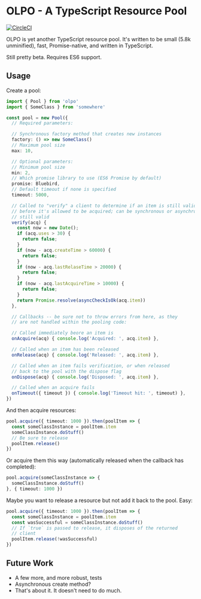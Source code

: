 # OLPO - A TypeScript Resource Pool

[![CircleCI](https://circleci.com/gh/twooster/olpo.svg?style=svg)](https://circleci.com/gh/twooster/olpo)

OLPO is yet another TypeScript resource pool. It's written to be small (5.8k
unminified), fast, Promise-native, and written in TypeScript.

Still pretty beta. Requires ES6 support.

## Usage

Create a pool:

```typescript
import { Pool } from 'olpo'
import { SomeClass } from 'somewhere'

const pool = new Pool({
  // Required parameters:

  // Synchronous factory method that creates new instances
  factory: () => new SomeClass()
  // Maximum pool size
  max: 10,

  // Optional parameters:
  // Minimum pool size
  min: 2,
  // Which promise library to use (ES6 Promise by default)
  promise: Bluebird,
  // Default timeout if none is specified
  timeout: 5000,

  // Called to "verify" a client to determine if an item is still valid
  // before it's allowed to be acquired; can be synchronous or asynchronous is
  // still valid
  verify(acq) {
    const now = new Date();
    if (acq.uses > 30) {
      return false;
    }
    if (now - acq.createTime > 60000) {
      return false;
    }
    if (now - acq.lastRelaseTime > 20000) {
      return false;
    }
    if (now - acq.lastAcquireTime > 10000) {
      return false;
    }
    return Promise.resolve(asyncCheckIsOk(acq.item))
  },

  // Callbacks -- be sure not to throw errors from here, as they
  // are not handled within the pooling code:

  // Called immediately beore an item is
  onAcquire(acq) { console.log('Acquired: ', acq.item) },

  // Called when an item has been released
  onRelease(acq) { console.log('Released: ', acq.item) },

  // Called when an item fails verification, or when released
  // back to the pool with the dispose flag
  onDispose(acq) { console.log('Disposed: ', acq.item) },

  // Called when an acquire fails
  onTimeout({ timeout }) { console.log('Timeout hit: ', timeout) },
})
```

And then acquire resources:

```typescript
pool.acquire({ timeout: 1000 }).then(poolItem => {
  const someClassInstance = poolItem.item
  someClassInstance.doStuff()
  // Be sure to release
  poolItem.release()
})
```


Or acquire them this way (automatically released when the callback
has completed):

```typescript
pool.acquire(someClassInstance => {
  someClassInstance.doStuff()
}, { timeout: 1000 })
```

Maybe you want to release a resource but not add it back to the
pool. Easy:

```typescript
pool.acquire({ timeout: 1000 }).then(poolItem => {
  const someClassInstance = poolItem.item
  const wasSuccessful = someClassInstance.doStuff()
  // If `true` is passed to release, it disposes of the returned
  // client
  poolItem.release(!wasSuccessful)
})
```

## Future Work

* A few more, and more robust, tests
* Asynchronous create method?
* That's about it. It doesn't need to do much.

